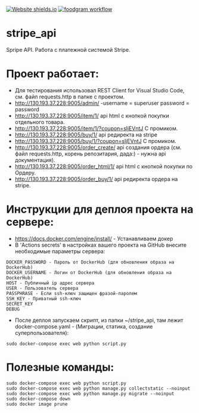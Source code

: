 [![Website shields.io](https://img.shields.io/website-up-down-green-red/http/shields.io.svg)](http://130.193.37.228:9005/item/1/)
[![foodgram workflow](https://github.com/zomini/stripe_api/actions/workflows/main.yml/badge.svg)](https://github.com/zomini/zomini/stripe_api/actions/workflows/main.yml)
# stripe_api
Spripe API. Работа с платежной системой Stripe.<br>


# Проект работает:
- Для тестирования использовал REST Client for Visual Studio Code, см. файл requests.http в папке с проектом.
- http://130.193.37.228:9005/admin/ -username = superuser password = password
- http://130.193.37.228:9005/item/1/ api html с кнопкой покупки отдельного товара.
- http://130.193.37.228:9005/item/1/?coupon=sljEVntJ С промиком.
- http://130.193.37.228:9005/buy/1/ api редиректа на stripe
- http://130.193.37.228:9005/buy/1/?coupon=sljEVntJ С промиком.
- http://130.193.37.228:9005/order_create/ api создания ордера (см. файл requests.http, корень репозитария, дада:) - нужна api документация).
- http://130.193.37.228:9005/order_html/1/ api html с кнопкой покупки по Ордеру.
- http://130.193.37.228:9005/order_buy/1/ api редиректа ордера на stripe.

# Инструкции для деплоя проекта на сервере:
- https://docs.docker.com/engine/install/ - Устанавливаем докер
- В 'Actions secrets' в настройках вашего проекта на GitHub внесите необходимые параметры сервера:
```
DOCKER_PASSWORD - Пароль от DockerHub (для обновления образа на DockerHub)
DOCKER_USERNAME - Логин от DockerHub (для обновления образа на DockerHub)
HOST - Публичный ip адрес сервера
USER - Пользователь сервера
PASSPHRASE - Если ssh-ключ защищен фразой-паролем
SSH_KEY - Приватный ssh-ключ
SECRET_KEY
DEBUG
```
- После деплоя запускаем скрипт, из папки ~/stripe_api, там лежит docker-compose.yaml - (Миграции, статика, создание суперпользователя):
```
sudo docker-compose exec web python script.py
```


# Полезные команды:
```
sudo docker-compose exec web python script.py
sudo docker-compose exec web python manage.py collectstatic --noinput
sudo docker-compose exec web python manage.py migrate --noinput
sudo docker-compose down
sudo docker image prune
```